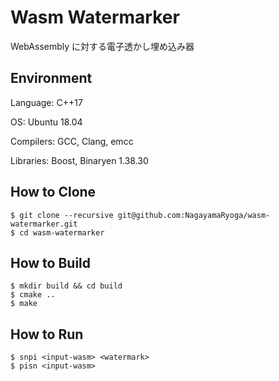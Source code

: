 # Wasm Watermarker

WebAssembly に対する電子透かし埋め込み器

## Environment

Language: C++17

OS: Ubuntu 18.04

Compilers: GCC, Clang, emcc

Libraries: Boost, Binaryen 1.38.30

## How to Clone

```shell
$ git clone --recursive git@github.com:NagayamaRyoga/wasm-watermarker.git
$ cd wasm-watermarker
```

## How to Build

```shell
$ mkdir build && cd build
$ cmake ..
$ make
```

## How to Run

```shell
$ snpi <input-wasm> <watermark>
$ pisn <input-wasm>
```
